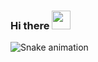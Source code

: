 ### Hi there <img src="https://raw.githubusercontent.com/kaueMarques/kaueMarques/master/hi.gif" width="30px">

<!--
**paulacynthia/paulacynthia** is a ✨ _special_ ✨ repository because its `README.md` (this file) appears on your GitHub profile.

Here are some ideas to get you started:

- 🔭 I’m currently working on ...
- 🌱 I’m currently learning ...
- 👯 I’m looking to collaborate on ...
- 🤔 I’m looking for help with ...
- 💬 Ask me about ...
- 📫 How to reach me: ...
- 😄 Pronouns: ...
- ⚡ Fun fact: ...
-->
![Snake animation](https://github.com/paulacynthia/paulacynthia/blob/output/github-contribution-grid-snake.svg)
